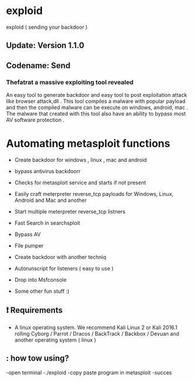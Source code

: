 # exploid
exploid ( sending your backdoor )

## Update: Version 1.1.0
## Codename: Send

### Thefatrat a massive exploiting tool revealed
An easy tool to generate backdoor and easy tool to post exploitation attack like browser attack,dll . This tool compiles a malware with popular payload and then the compiled malware can be execute on windows, android, mac . The malware that created with this tool also have an ability to bypass most AV software protection .



# Automating metasploit functions

- Create backdoor for windows , linux , mac and android

- bypass antivirus backdoorr

- Checks for metasploit service and starts if not present

- Easily craft meterpreter reverse_tcp payloads for Windows, Linux, Android and Mac and another

- Start multiple meterpreter reverse_tcp listners

- Fast Search in searchsploit

- Bypass AV

- File pumper

- Create backdoor with another techniq

- Autorunscript for listeners ( easy to use )

- Drop into Msfconsole

- Some other fun stuff :)



##  :heavy_exclamation_mark: Requirements

- A linux operating system. We recommend Kali Linux 2 or Kali 2016.1 rolling
 Cyborg / Parrot / Dracos / BackTrack / Backbox / Devuan and another operating system ( linux )


##  : how tow using?

-open terminal
-./exploid
-copy paste program in metasploit
-succes

